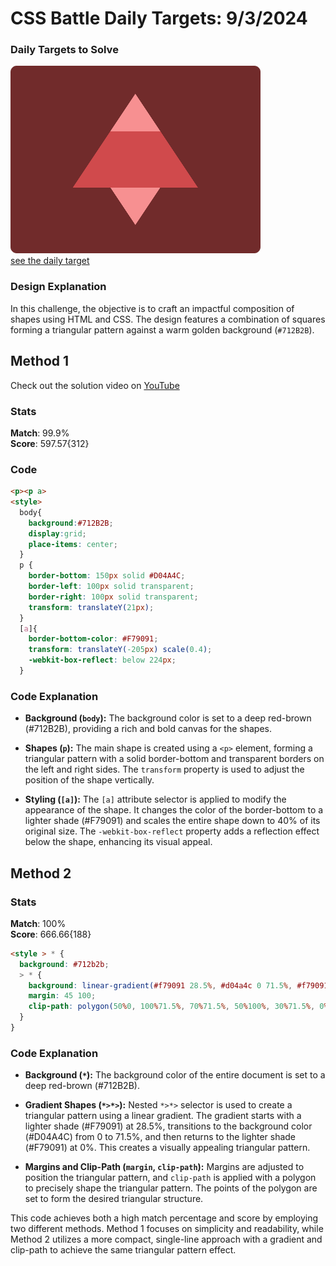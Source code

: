 # CSS Battle Daily Targets: 9/3/2024

### Daily Targets to Solve

![picture of daily target](./images/09.png)  
[see the daily target](https://cssbattle.dev/play/TLYdjxiOBI0FqI6EpXtW)

### Design Explanation

In this challenge, the objective is to craft an impactful composition of shapes using HTML and CSS. The design features a combination of squares forming a triangular pattern against a warm golden background (`#712B2B`).

## Method 1
Check out the solution video on [YouTube](https://www.youtube.com/watch?v=YzQ3DP_dlpg)

### Stats

**Match**: 99.9%  
**Score**: 597.57{312}

### Code

```html
<p><p a>
<style>
  body{
    background:#712B2B;
    display:grid;
    place-items: center;
  }
  p {
    border-bottom: 150px solid #D04A4C;
    border-left: 100px solid transparent;
    border-right: 100px solid transparent;
    transform: translateY(21px);
  }
  [a]{
    border-bottom-color: #F79091;
    transform: translateY(-205px) scale(0.4);
    -webkit-box-reflect: below 224px;
  }
```

### Code Explanation

- **Background (`body`):** The background color is set to a deep red-brown (#712B2B), providing a rich and bold canvas for the shapes.

- **Shapes (`p`):** The main shape is created using a `<p>` element, forming a triangular pattern with a solid border-bottom and transparent borders on the left and right sides. The `transform` property is used to adjust the position of the shape vertically.

- **Styling (`[a]`):** The `[a]` attribute selector is applied to modify the appearance of the shape. It changes the color of the border-bottom to a lighter shade (#F79091) and scales the entire shape down to 40% of its original size. The `-webkit-box-reflect` property adds a reflection effect below the shape, enhancing its visual appeal.

## Method 2

### Stats

**Match**: 100%  
**Score**: 666.66{188}

```html
<style > * {
  background: #712b2b;
  > * {
    background: linear-gradient(#f79091 28.5%, #d04a4c 0 71.5%, #f79091 0);
    margin: 45 100;
    clip-path: polygon(50%0, 100%71.5%, 70%71.5%, 50%100%, 30%71.5%, 0%71.5%);
  }
}
```

### Code Explanation

- **Background (`*`):** The background color of the entire document is set to a deep red-brown (#712B2B).

- **Gradient Shapes (`*>*>`):** Nested `*>*>` selector is used to create a triangular pattern using a linear gradient. The gradient starts with a lighter shade (#F79091) at 28.5%, transitions to the background color (#D04A4C) from 0 to 71.5%, and then returns to the lighter shade (#F79091) at 0%. This creates a visually appealing triangular pattern.

- **Margins and Clip-Path (`margin`, `clip-path`):** Margins are adjusted to position the triangular pattern, and `clip-path` is applied with a polygon to precisely shape the triangular pattern. The points of the polygon are set to form the desired triangular structure.

This code achieves both a high match percentage and score by employing two different methods. Method 1 focuses on simplicity and readability, while Method 2 utilizes a more compact, single-line approach with a gradient and clip-path to achieve the same triangular pattern effect.
